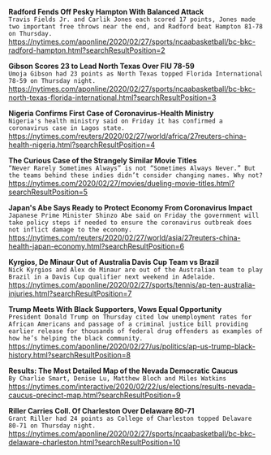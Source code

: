 **Radford Fends Off Pesky Hampton With Balanced Attack**\
`Travis Fields Jr. and Carlik Jones each scored 17 points, Jones made two important free throws near the end, and Radford beat Hampton 81-78 on Thursday.`\
https://nytimes.com/aponline/2020/02/27/sports/ncaabasketball/bc-bkc-radford-hampton.html?searchResultPosition=2

**Gibson Scores 23 to Lead North Texas Over FIU 78-59**\
`Umoja Gibson had 23 points as North Texas topped Florida International 78-59 on Thursday night.`\
https://nytimes.com/aponline/2020/02/27/sports/ncaabasketball/bc-bkc-north-texas-florida-international.html?searchResultPosition=3

**Nigeria Confirms First Case of Coronavirus-Health Ministry**\
`Nigeria's health ministry said on Friday it has confirmed a coronavirus case in Lagos state.`\
https://nytimes.com/reuters/2020/02/27/world/africa/27reuters-china-health-nigeria.html?searchResultPosition=4

**The Curious Case of the Strangely Similar Movie Titles**\
`“Never Rarely Sometimes Always” is not “Sometimes Always Never.” But the teams behind these indies didn’t consider changing names. Why not?`\
https://nytimes.com/2020/02/27/movies/dueling-movie-titles.html?searchResultPosition=5

**Japan's Abe Says Ready to Protect Economy From Coronavirus Impact**\
`Japanese Prime Minister Shinzo Abe said on Friday the government will take policy steps if needed to ensure the coronavirus outbreak does not inflict damage to the economy.`\
https://nytimes.com/reuters/2020/02/27/world/asia/27reuters-china-health-japan-economy.html?searchResultPosition=6

**Kyrgios, De Minaur Out of Australia Davis Cup Team vs Brazil**\
`Nick Kyrgios and Alex de Minaur are out of the Australian team to play Brazil in a Davis Cup qualifier next weekend in Adelaide.`\
https://nytimes.com/aponline/2020/02/27/sports/tennis/ap-ten-australia-injuries.html?searchResultPosition=7

**Trump Meets With Black Supporters, Vows Equal Opportunity**\
`President Donald Trump on Thursday cited low unemployment rates for African Americans and passage of a criminal justice bill providing earlier release for thousands of federal drug offenders as examples of how he’s helping the black community.`\
https://nytimes.com/aponline/2020/02/27/us/politics/ap-us-trump-black-history.html?searchResultPosition=8

**Results: The Most Detailed Map of the Nevada Democratic Caucus**\
`By Charlie Smart, Denise Lu, Matthew Bloch and Miles Watkins`\
https://nytimes.com/interactive/2020/02/22/us/elections/results-nevada-caucus-precinct-map.html?searchResultPosition=9

**Riller Carries Coll. Of Charleston Over Delaware 80-71**\
`Grant Riller had 24 points as College of Charleston topped Delaware 80-71 on Thursday night.`\
https://nytimes.com/aponline/2020/02/27/sports/ncaabasketball/bc-bkc-delaware-charleston.html?searchResultPosition=10

